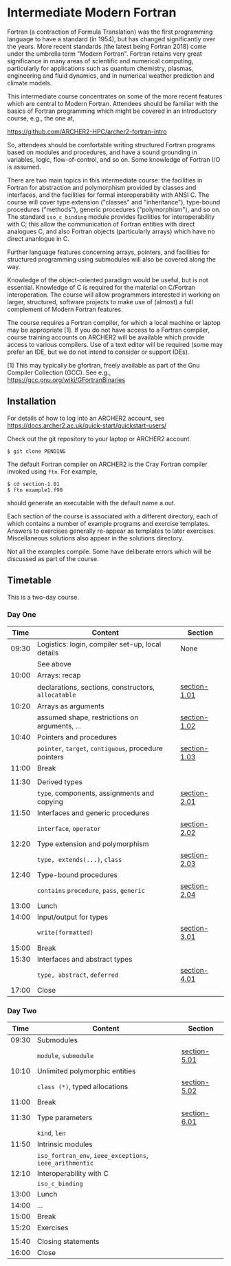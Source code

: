 # Intermediate Modern Fortran

Fortran (a contraction of Formula Translation) was the first programming
language to have a standard (in 1954), but has changed significantly
over the years. More recent standards (the latest being Fortran 2018) come
under the umbrella term "Modern Fortran". Fortran retains very great
significance in many areas of scientific and numerical computing,
particularly for applications such as quantum chemistry, plasmas, engineering
and fluid dynamics, and in numerical weather prediction and climate models.

This intermediate course concentrates on some of the more recent
features which are central to Modern Fortran. Attendees should be familiar
with the basics of Fortran programming which might be covered in an
introductory course, e.g., the one at,

https://github.com/ARCHER2-HPC/archer2-fortran-intro

So, attendees should be comfortable writing structured Fortran programs
based on modules and procedures, and have a sound grounding in variables,
logic, flow-of-control, and so on. Some knowledge of Fortran I/O is assumed.

There are two main topics in this intermediate course: the facilities in
Fortran for abstraction and polymorphism provided by classes and
interfaces, and the facilities for formal
interoperability with ANSI C. The course will cover type extension
("classes" and "inheritance"), type-bound procedures ("methods"),
generic procedures ("polymorphism"), and so on. The standard `iso_c_binding`
module provides facilities for interoperability with C; this allow the
communication of Fortran entities with direct analogues C, and also Fortran
objects (particularly arrays) which have no direct ananlogue in C.

Further language features concerning arrays, pointers, and facilities for
structured programming using submodules will also be covered along the way.

Knowledge of the object-oriented paradigm would be useful, but is not essential.
Knowledge of C is required for the material on C/Fortran interoperation. The
course will allow programmers interested in working on larger, structured,
software projects to make use of (almost) a full complement of Modern Fortran
features.

The course requires a Fortran compiler, for which a local machine or laptop
may be appropriate [1]. If you do not have access to a Fortran compiler,
course training accounts on ARCHER2 will be available which provide access
to various compilers. Use of a text editor will be required (some may prefer
an IDE, but we do not intend to consider or support IDEs).

[1] This may typically be gfortran, freely available as part of the
Gnu Compiler Collection (GCC).
See e.g., https://gcc.gnu.org/wiki/GFortranBinaries

## Installation

For details of how to log into an ARCHER2 account, see https://docs.archer2.ac.uk/quick-start/quickstart-users/

Check out the git repository to your laptop or ARCHER2 account.
```
$ git clone PENDING
```
The default Fortran compiler on ARCHER2 is the Cray Fortran compiler invoked using `ftn`.
For example,
```
$ cd section-1.01
$ ftn example1.f90
```
should generate an executable with the default name a.out.

Each section of the course is associated with a different directory, each of which
contains a number of example programs and exercise templates. Answers to exercises
generally re-appear as templates to later exercises. Miscellaneous solutions also
appear in the solutions directory.

Not all the examples compile. Some have deliberate errors which will be discussed
as part of the course.


## Timetable

This is a two-day course.

### Day One

| Time  | Content                                                 | Section                      |
|-------|---------------------------------------------------------|------------------------------|
| 09:30 | Logistics: login, compiler set-up, local details        | None                         |
|       | See above                                               |                              |
| 10:00 | Arrays: recap                                           |                              |
|       | declarations, sections, constructors, `allocatable`     | [section-1.01](section-1.01) |
| 10:20 | Arrays as arguments                                     |                              |
|       | assumed shape, restrictions on arguments, ...           | [section-1.02](section-1.02) |
| 10:40 | Pointers and procedures                                 |                              |
|       | `pointer`, `target`, `contiguous`, procedure pointers   | [section-1.03](section-1.03) |
| 11:00 | Break                                                   |                              |
|       |                                                         |                              |
| 11:30 | Derived types                                           |                              |
|       | `type`, components, assignments and copying             | [section-2.01](section-2.01) |
| 11:50 | Interfaces and generic procedures                       |                              |
|       | `interface`, `operator`                                 | [section-2.02](section-2.02) |
| 12:20 | Type extension and polymorphism                         |                              |
|       | `type, extends(...)`, `class`                           | [section-2.03](section-2.03) |
| 12:40 | Type-bound procedures                                   |                              |
|       | `contains` `procedure`, `pass`, `generic`               | [section-2.04](section-2.04) |
| 13:00 | Lunch                                                   |                              |
| 14:00 | Input/output for types                                  |                              |
|       | `write(formatted)`                                      | [section-3.01](section-3.01) |
| 15:00 | Break                                                   |                              |
| 15:30 | Interfaces and abstract types                           |                              |
|       | `type, abstract`, `deferred`                            | [section-4.01](section-4.01) |
| 17:00 | Close                                                   |                              |

### Day Two

| Time  | Content                                                 | Section                      |
|-------|---------------------------------------------------------|------------------------------|
| 09:30 | Submodules                                              |                              |
|       | `module`, `submodule`                                   | [section-5.01](section-5.01) |
| 10:10 | Unlimited polymorphic entities                          |                              |
|       | `class (*)`, typed allocations                          | [section-5.02](section-5.02) |
| 11:00 | Break                                                   |                              |
| 11:30 | Type parameters                                         | [section-6.01](section-6.01) |
|       | `kind`, `len`                                           |                              |
| 11:50 | Intrinsic modules                                       |                              |
|       | `iso_fortran_env`, `ieee_exceptions`, `ieee_arithmentic`|                              |
| 12:10 | Interoperability with C                                 |                              |
|       | `iso_c_binding`                                         |                              |
| 13:00 | Lunch                                                   |                              |
| 14:00 | ...                                                     |                              |
| 15:00 | Break                                                   |                              |
| 15:20 | Exercises                                               |                              |
|       |                                                         |                              |
| 15:40 | Closing statements                                      |                              |
| 16:00 | Close                                                   |                              |
